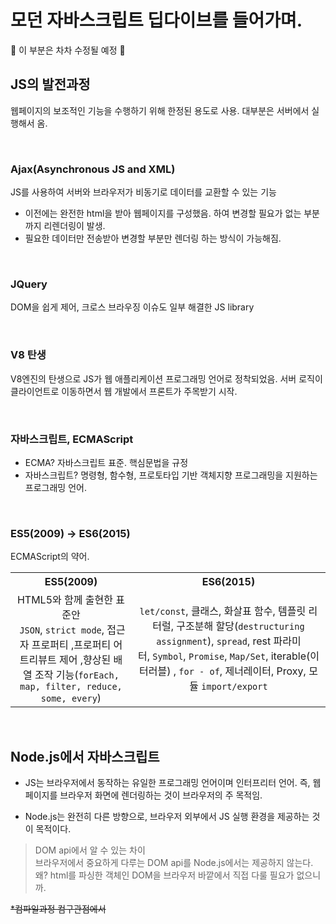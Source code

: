 # 모던 자바스크립트 딥다이브를 들어가며.

🚧 이 부분은 차차 수정될 예정 🚧

## JS의 발전과정

웹페이지의 보조적인 기능을 수행하기 위해 한정된 용도로 사용. 대부분은 서버에서 실행해서 옴.

</br>

### Ajax(Asynchronous JS and XML)

JS를 사용하여 서버와 브라우저가 비동기로 데이터를 교환할 수 있는 기능
- 이전에는 완전한 html을 받아 웹페이지를 구성했음. 하여 변경할 필요가 없는 부분까지 리렌더링이 발생.
- 필요한 데이터만 전송받아 변경할 부분만 렌더링 하는 방식이 가능해짐. 

</br>

### JQuery

DOM을 쉽게 제어, 크로스 브라우징 이슈도 일부 해결한 JS library

</br>

### V8 탄생

V8엔진의 탄생으로 JS가 웹 애플리케이션 프로그래밍 언어로 정착되었음. 서버 로직이 클라이언트로 이동하면서 웹 개발에서 프론트가 주목받기 시작. 

</br>

### 자바스크립트, ECMAScript

- ECMA? 자바스크립트 표준. 핵심문법을 규정
- 자바스크립트? 명령형, 함수형, 프로토타입 기반 객체지향 프로그래밍을 지원하는 프로그래밍 언어.

</br>

### ES5(2009) → ES6(2015)

ECMAScript의 약어.

<table>
  <tr>
    <th align="center" width="300">ES5(2009)</th>
    <th align="center" width="300">ES6(2015)</th>
  </tr>
  <tr>
    <td align="center">HTML5와 함께 출현한 표준안 </br> <code>JSON</code>, <code>strict mode</code>, 접근자 프로퍼티 ,프로퍼티 어트리뷰트 제어 ,향상된 배열 조작 기능(<code>forEach, map, filter, reduce, some, every</code>)</td>
    <td align="center"><code>let/const</code>, 클래스, 화살표 함수, 템플릿 리터럴, 구조분해 할당(<code>destructuring assignment</code>), <code>spread</code>, rest 파라미터, <code>Symbol</code>, <code>Promise</code>, <code>Map/Set</code>, iterable(이터러블) , <code>for - of</code>, 제너레이터, Proxy, 모듈 <code>import/export</code></td>
  </tr>
</table>


</br>

## Node.js에서 자바스크립트

- JS는 브라우저에서 동작하는 유일한 프로그래밍 언어이며 인터프리터 언어. 즉, 웹 페이지를 브라우저 화면에 렌더링하는 것이 브라우저의 주 목적임. 

- Node.js는 완전히 다른 방향으로, 브라우저 외부에서 JS 실행 환경을 제공하는 것이 목적이다. 

> DOM api에서 알 수 있는 차이
> </br>브라우저에서 중요하게 다루는 DOM api를 Node.js에서는 제공하지 않는다.
> </br>왜? html를 파싱한 객체인 DOM을 브라우저 바깥에서 직접 다룰 필요가 없으니까.




~~*컴파일과정 컴구관점에서~~
